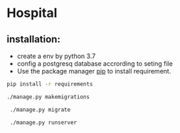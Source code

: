 # Hospital

## installation:
* create a env by python 3.7
* config a postgresq database accrording to seting file 
* Use the package manager [pip](https://pip.pypa.io/en/stable/) to install requirement.

```bash
pip install -r requirements
```

```bash
./manage.py makemigrations
```

```bash
 ./manage.py migrate
```

```bash
 ./manage.py runserver
```
